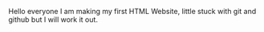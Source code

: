 Hello everyone I am making my first HTML Website, little stuck with git and github but I will work it out.